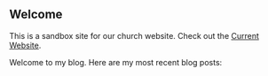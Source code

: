 ## Welcome

This is a sandbox site for our church website.  Check out the [Current Website](http://www.stgregorioscleveland.org/).

<span data-lift="if?extra_true=has_blog">Welcome to my blog.  Here are my most recent blog posts:</span>

<div data-lift="if?extra_true=has_blog">
      <div data-lift="blog.simple"></div>
</div>

[title: Home]: /